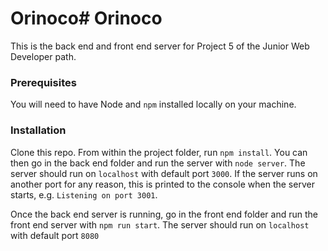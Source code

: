 # Orinoco# Orinoco #

This is the back end and front end server for Project 5 of the Junior Web Developer path.

### Prerequisites ###

You will need to have Node and `npm` installed locally on your machine.

### Installation ###

Clone this repo. From within the project folder, run `npm install`. You 
can then go in the back end folder and run the server with `node server`. 
The server should run on `localhost` with default port `3000`. If the
server runs on another port for any reason, this is printed to the
console when the server starts, e.g. `Listening on port 3001`.

Once the back end server is running, go in the front end folder 
and run the front end server with `npm run start`.
The server should run on `localhost` with default port `8080`